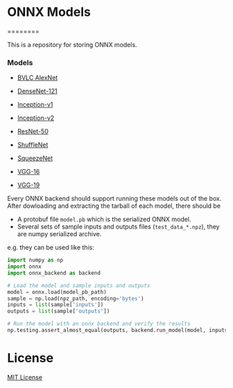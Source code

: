 # ONNX Models
========

This is a repository for storing ONNX models.

### Models

- [BVLC AlexNet](bvlc)

- [DenseNet-121](densenet121)

- [Inception-v1](inception_v1)

- [Inception-v2](inception_v2)

- [ResNet-50](resnet50)

- [ShuffleNet](shufflenet)

- [SqueezeNet](squeezenet)

- [VGG-16](vgg16)

- [VGG-19](vgg19)

Every ONNX backend should support running these models out of the box. After dowloading and extracting the tarball of each model, there should be

- A protobuf file `model.pb` which is the serialized ONNX model.
- Several sets of sample inputs and outputs files (`test_data_*.npz`), they are numpy serialized archive.

e.g. they can be used like this:

```python
import numpy as np
import onnx
import onnx_backend as backend

# Load the model and sample inputs and outputs
model = onnx.load(model_pb_path)
sample = np.load(npz_path, encoding='bytes')
inputs = list(sample['inputs'])
outputs = list(sample['outputs'])

# Run the model with an onnx backend and verify the results
np.testing.assert_almost_equal(outputs, backend.run_model(model, inputs))
```

# License

[MIT License](LICENSE)

